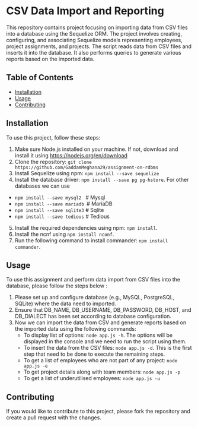 # CSV Data Import and Reporting

This repository contains project focusing on importing data from CSV files into a database using the Sequelize ORM. The project involves creating, configuring, and associating Sequelize models representing employees, project assignments, and projects. The script reads data from CSV files and inserts it into the database. It also performs queries to generate various reports based on the imported data.


## Table of Contents

- [Installation](#installation)
- [Usage](#usage)
- [Contributing](#contributing)


## Installation

To use this project, follow these steps:
1. Make sure Node.js installed on your machine. If not, download and install it using https://nodejs.org/en/download
2. Clone the repository: `git clone https://github.com/GaddamMeghana29/assignment-on-rdbms`
3. Install Sequelize using npm: `npm install --save sequelize`
4. Install the database driver: `npm install --save pg pg-hstore`. 
For other databases we can use
 * `npm install --save mysql2 ` # Mysql <br>
 * `npm install --save mariadb `# MariaDB<br>
 * `npm install --save sqlite3` # Sqlite<br>
 * `npm install --save tedious` # Tedious<br>

5. Install the required dependencies using npm: `npm install`.
6. Install the ncnf using `npm install nconf`.
7. Run the following command to install commander: `npm install commander`.


## Usage

To use this assignment and perform data import from CSV files into the database, please follow the steps below :
1. Please set up and configure database (e.g., MySQL, PostgreSQL, SQLite) where the data need to imported.
2. Ensure  that  DB_NAME, DB_USERNAME, DB_PASSWORD, DB_HOST, and DB_DIALECT has been set according to database configuration.
3. Now we can import the data from CSV and generate reports based on the imported data using the following commands:
    *  To display list of options: `node app.js -h`. The options will be displayed in the console and we need to run the script using them.
    *  To insert the data from the CSV files: `node app.js -d`. This is the first step that need to be done to execute the remaining steps.
    *  To get a list of employees who are not part of any project: `node app.js -e`
    *  To get project details along with team members: `node app.js -p` 
    *  To get a list of underutilised employees: `node app.js -u`


## Contributing

If you would like to contribute to this project, please fork the repository and create a pull request with the changes.


